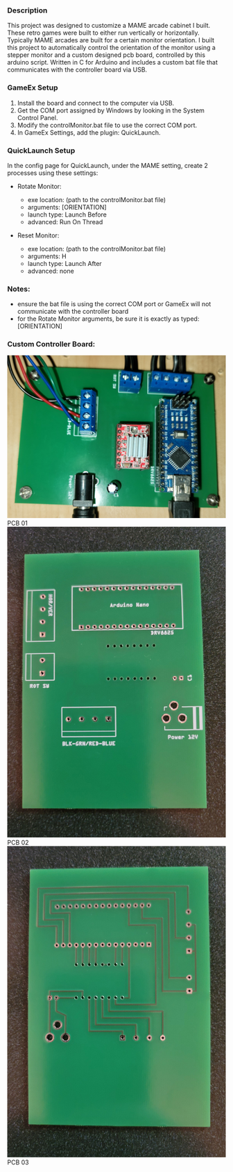 ### Description

This project was designed to customize a MAME arcade cabinet I built. These retro games were built to either run 
vertically or horizontally. Typically MAME arcades are built for a certain monitor orientation. I built this project 
to automatically control the orientation of the monitor using a stepper monitor and a custom designed pcb board, 
controlled by this arduino script. Written in C for Arduino and includes a custom bat file that communicates with 
the controller board via USB.

### GameEx Setup

1.	Install the board and connect to the computer via USB.
2.	Get the COM port assigned by Windows by looking in the System Control Panel.
3.	Modify the controlMonitor.bat file to use the correct COM port.
4.	In GameEx Settings, add the plugin: QuickLaunch.

### QuickLaunch Setup

In the config page for QuickLaunch, under the MAME setting, create 2 processes using these settings:

- Rotate Monitor:
    - exe location: (path to the controlMonitor.bat file)
    - arguments: [ORIENTATION]
    - launch type: Launch Before
    - advanced: Run On Thread
    
- Reset Monitor:
    - exe location: (path to the controlMonitor.bat file)
    - arguments: H
    - launch type: Launch After
    - advanced: none
    
### Notes:
* ensure the bat file is using the correct COM port or GameEx will not communicate with the controller board
* for the Rotate Monitor arguments, be sure it is exactly as typed: [ORIENTATION]

### Custom Controller Board:

![pcb_1](arduino/pcb/images/pcb_01.jpg)PCB 01
![pcb_1](arduino/pcb/images/pcb_02.jpg)PCB 02
![pcb_1](arduino/pcb/images/pcb_03.jpg)PCB 03